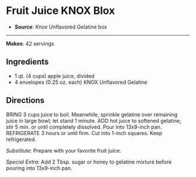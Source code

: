 # Fruit Juice KNOX Blox

- **Source**: *Knox* Unflavored Gelatine box
---
**Makes**: 42 servings

## Ingredients

- 1 qt. (4 cups) apple juice, divided
- 4 envelopes (0.25 oz. each) KNOX Unflavored Gelatine

## Directions

BRING 3 cups juice to boil. Meanwhile, sprinkle gelatine over remaining juice in large bowl; let stand 1 minute.
ADD hot juice to softened gelatine; stir 5 min. or until completely dissolved. Pour into 13x9-inch pan.
REFRIGERATE 3 hours or until firm. Cut into 1-inch squares. Keep refrigerated.

*Substitute*: Prepare with your favorite fruit juice.

*Special Extra*:  Add 2 Tbsp. sugar or honey to gelatine mixture before pouring into 13x9-inch pan.